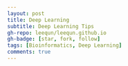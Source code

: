 ```yaml
---
layout: post
title: Deep Learning
subtitle: Deep Learning Tips
gh-repo: leequn/leequn.github.io
gh-badge: [star, fork, follow]
tags: [Bioinformatics, Deep Learning] 
comments: true
---
```


